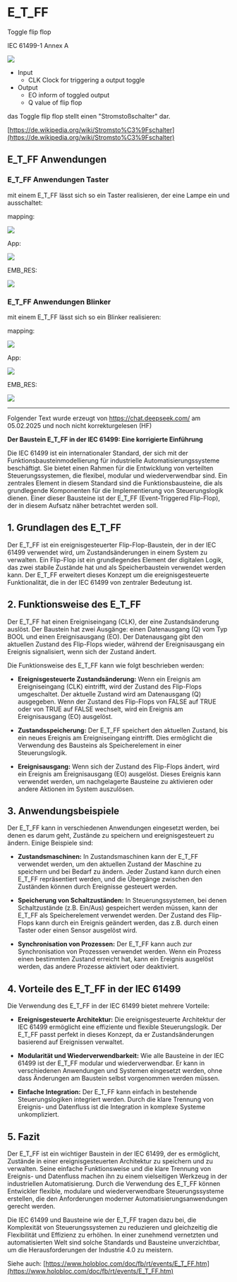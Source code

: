 # E\_T\_FF

Toggle flip flop

IEC 61499-1 Annex A

![](https://user-images.githubusercontent.com/69573151/200578501-6ff6cc82-30c8-40a2-9a74-17fd320520ea.png)

*   Input
    *   CLK Clock for triggering a output toggle
*   Output
    *   EO inform of toggled output
    *   Q value of flip flop

das Toggle flip flop stellt einen "Stromstoßschalter" dar. 

[https://de.wikipedia.org/wiki/Stromsto%C3%9Fschalter](https://de.wikipedia.org/wiki/Stromsto%C3%9Fschalter)

## E\_T\_FF Anwendungen

### E\_T\_FF Anwendungen Taster

mit einem E\_T\_FF lässt sich so ein Taster realisieren, der eine Lampe ein und ausschaltet:

mapping:

![](https://user-images.githubusercontent.com/69573151/200582493-3b7830e9-6c99-48c8-8edb-3c51c2ec61f1.png)

App:

![](https://user-images.githubusercontent.com/69573151/200582537-03463197-4460-447e-b246-f11bafed81d3.png)

EMB\_RES:

![](https://user-images.githubusercontent.com/69573151/200582652-15139148-a200-49fb-a683-93e341eab607.png)

### E\_T\_FF Anwendungen Blinker

mit einem E\_T\_FF lässt sich so ein Blinker realisieren:

mapping:

![](https://user-images.githubusercontent.com/69573151/200581547-83f78279-e1a1-4748-8240-8755630638a9.png)

App:

![](https://user-images.githubusercontent.com/69573151/200581603-62aadee2-2a3a-4562-994f-51475817da3b.png)

EMB\_RES:

![](https://user-images.githubusercontent.com/69573151/200581674-613cabbc-86a6-45b7-ad57-a9c16bd6262d.png)




* * * * * * * * * *

Folgender Text wurde erzeugt von <https://chat.deepseek.com/> am 05.02.2025 und noch nicht korrekturgelesen (HF)


**Der Baustein E_T_FF in der IEC 61499: Eine korrigierte Einführung**

Die IEC 61499 ist ein internationaler Standard, der sich mit der Funktionsbausteinmodellierung für industrielle Automatisierungssysteme beschäftigt. Sie bietet einen Rahmen für die Entwicklung von verteilten Steuerungssystemen, die flexibel, modular und wiederverwendbar sind. Ein zentrales Element in diesem Standard sind die Funktionsbausteine, die als grundlegende Komponenten für die Implementierung von Steuerungslogik dienen. Einer dieser Bausteine ist der E_T_FF (Event-Triggered Flip-Flop), der in diesem Aufsatz näher betrachtet werden soll.

## 1. Grundlagen des E_T_FF

Der E_T_FF ist ein ereignisgesteuerter Flip-Flop-Baustein, der in der IEC 61499 verwendet wird, um Zustandsänderungen in einem System zu verwalten. Ein Flip-Flop ist ein grundlegendes Element der digitalen Logik, das zwei stabile Zustände hat und als Speicherbaustein verwendet werden kann. Der E_T_FF erweitert dieses Konzept um die ereignisgesteuerte Funktionalität, die in der IEC 61499 von zentraler Bedeutung ist.

## 2. Funktionsweise des E_T_FF

Der E_T_FF hat einen Ereigniseingang (CLK), der eine Zustandsänderung auslöst. Der Baustein hat zwei Ausgänge: einen Datenausgang (Q) vom Typ BOOL und einen Ereignisausgang (EO). Der Datenausgang gibt den aktuellen Zustand des Flip-Flops wieder, während der Ereignisausgang ein Ereignis signalisiert, wenn sich der Zustand ändert.

Die Funktionsweise des E_T_FF kann wie folgt beschrieben werden:

- **Ereignisgesteuerte Zustandsänderung:** Wenn ein Ereignis am Ereigniseingang (CLK) eintrifft, wird der Zustand des Flip-Flops umgeschaltet. Der aktuelle Zustand wird am Datenausgang (Q) ausgegeben. Wenn der Zustand des Flip-Flops von FALSE auf TRUE oder von TRUE auf FALSE wechselt, wird ein Ereignis am Ereignisausgang (EO) ausgelöst.

- **Zustandsspeicherung:** Der E_T_FF speichert den aktuellen Zustand, bis ein neues Ereignis am Ereigniseingang eintrifft. Dies ermöglicht die Verwendung des Bausteins als Speicherelement in einer Steuerungslogik.

- **Ereignisausgang:** Wenn sich der Zustand des Flip-Flops ändert, wird ein Ereignis am Ereignisausgang (EO) ausgelöst. Dieses Ereignis kann verwendet werden, um nachgelagerte Bausteine zu aktivieren oder andere Aktionen im System auszulösen.

## 3. Anwendungsbeispiele

Der E_T_FF kann in verschiedenen Anwendungen eingesetzt werden, bei denen es darum geht, Zustände zu speichern und ereignisgesteuert zu ändern. Einige Beispiele sind:

- **Zustandsmaschinen:** In Zustandsmaschinen kann der E_T_FF verwendet werden, um den aktuellen Zustand der Maschine zu speichern und bei Bedarf zu ändern. Jeder Zustand kann durch einen E_T_FF repräsentiert werden, und die Übergänge zwischen den Zuständen können durch Ereignisse gesteuert werden.

- **Speicherung von Schaltzuständen:** In Steuerungssystemen, bei denen Schaltzustände (z.B. Ein/Aus) gespeichert werden müssen, kann der E_T_FF als Speicherelement verwendet werden. Der Zustand des Flip-Flops kann durch ein Ereignis geändert werden, das z.B. durch einen Taster oder einen Sensor ausgelöst wird.

- **Synchronisation von Prozessen:** Der E_T_FF kann auch zur Synchronisation von Prozessen verwendet werden. Wenn ein Prozess einen bestimmten Zustand erreicht hat, kann ein Ereignis ausgelöst werden, das andere Prozesse aktiviert oder deaktiviert.

## 4. Vorteile des E_T_FF in der IEC 61499

Die Verwendung des E_T_FF in der IEC 61499 bietet mehrere Vorteile:

- **Ereignisgesteuerte Architektur:** Die ereignisgesteuerte Architektur der IEC 61499 ermöglicht eine effiziente und flexible Steuerungslogik. Der E_T_FF passt perfekt in dieses Konzept, da er Zustandsänderungen basierend auf Ereignissen verwaltet.

- **Modularität und Wiederverwendbarkeit:** Wie alle Bausteine in der IEC 61499 ist der E_T_FF modular und wiederverwendbar. Er kann in verschiedenen Anwendungen und Systemen eingesetzt werden, ohne dass Änderungen am Baustein selbst vorgenommen werden müssen.

- **Einfache Integration:** Der E_T_FF kann einfach in bestehende Steuerungslogiken integriert werden. Durch die klare Trennung von Ereignis- und Datenfluss ist die Integration in komplexe Systeme unkompliziert.

## 5. Fazit

Der E_T_FF ist ein wichtiger Baustein in der IEC 61499, der es ermöglicht, Zustände in einer ereignisgesteuerten Architektur zu speichern und zu verwalten. Seine einfache Funktionsweise und die klare Trennung von Ereignis- und Datenfluss machen ihn zu einem vielseitigen Werkzeug in der industriellen Automatisierung. Durch die Verwendung des E_T_FF können Entwickler flexible, modulare und wiederverwendbare Steuerungssysteme erstellen, die den Anforderungen moderner Automatisierungsanwendungen gerecht werden.

Die IEC 61499 und Bausteine wie der E_T_FF tragen dazu bei, die Komplexität von Steuerungssystemen zu reduzieren und gleichzeitig die Flexibilität und Effizienz zu erhöhen. In einer zunehmend vernetzten und automatisierten Welt sind solche Standards und Bausteine unverzichtbar, um die Herausforderungen der Industrie 4.0 zu meistern.





Siehe auch: [https://www.holobloc.com/doc/fb/rt/events/E_T_FF.htm](https://www.holobloc.com/doc/fb/rt/events/E_T_FF.htm)
